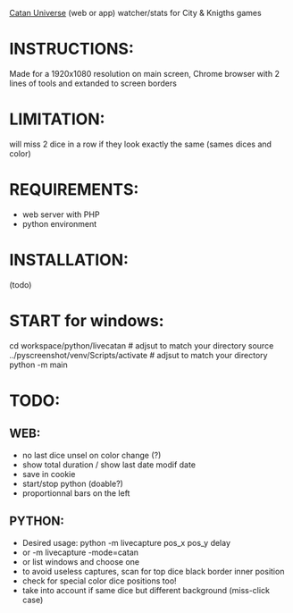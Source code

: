 [Catan Universe](https://catanuniverse.com/) (web or app) watcher/stats for City & Knigths games

# INSTRUCTIONS:
Made for a 1920x1080 resolution on main screen, Chrome browser with 2 lines of tools and extanded to screen borders

# LIMITATION:
will miss 2 dice in a row if they look exactly the same (sames dices and color)

# REQUIREMENTS:
- web server with PHP
- python environment

# INSTALLATION:
(todo)

# START for windows:
cd workspace/python/livecatan					# adjsut to match your directory
source ../pyscreenshot/venv/Scripts/activate	# adjsut to match your directory
python -m main

# TODO:
## WEB:
  - no last dice unsel on color change (?)
  - show total duration / show last date modif date
  - save in cookie
  - start/stop python (doable?)
  - proportionnal bars on the left

## PYTHON:
  - Desired usage: python -m livecapture pos_x pos_y delay
  - or -m livecapture -mode=catan
  - or list windows and choose one
  - to avoid useless captures, scan for top dice black border inner position
  - check for special color dice positions too!
  - take into account if same dice but different background (miss-click case)
